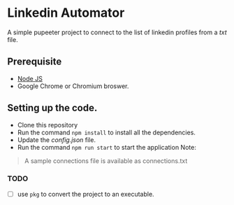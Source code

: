 # Linkedin Automator

A simple pupeeter project to connect to the list of linkedin profiles from a *txt* file.

## Prerequisite

- [Node JS](https://nodejs.org/en/)
- Google Chrome or Chromium broswer.

## Setting up the code.

- Clone this repository 
- Run the command `npm install` to install all the dependencies.
- Update the *config.json* file.
- Run the command `npm run start` to start the application
Note:
> A sample connections file is available as connections.txt

### TODO

- [ ] use `pkg` to convert the project to an executable.
